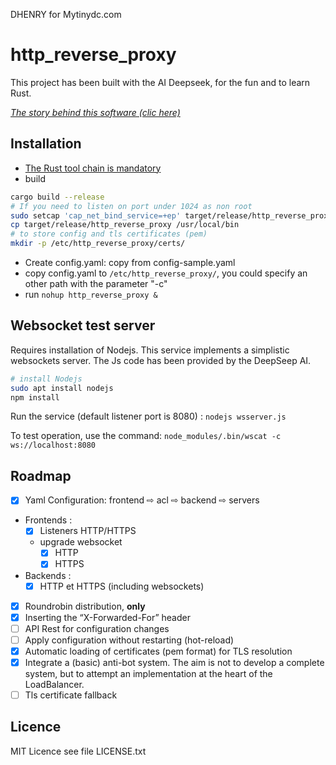 DHENRY for Mytinydc.com

# http_reverse_proxy

This project has been built with the AI Deepseek, for the fun and to learn Rust.

<a href="https://www.mytinydc.com/en/blog/news-2025-mai-11/" target="_story">_The story behind this software (clic here)_</a>

## Installation

- <a href="https://www.rust-lang.org/tools/install" target="_rust">The Rust tool chain is mandatory</a>
- build

```bash
cargo build --release
# If you need to listen on port under 1024 as non root
sudo setcap 'cap_net_bind_service=+ep' target/release/http_reverse_proxy
cp target/release/http_reverse_proxy /usr/local/bin
# to store config and tls certificates (pem)
mkdir -p /etc/http_reverse_proxy/certs/
```

- Create config.yaml: copy from config-sample.yaml
- copy config.yaml to `/etc/http_reverse_proxy/`, you could specify an other path with the parameter "-c"
- run `nohup http_reverse_proxy &`

## Websocket test server

Requires installation of Nodejs. This service implements a simplistic websockets server. The Js code has been provided by the DeepSeep AI.

```bash
# install Nodejs
sudo apt install nodejs
npm install
```

Run the service (default listener port is 8080) : `nodejs wsserver.js`

To test operation, use the command: `node_modules/.bin/wscat -c ws://localhost:8080`

## Roadmap

- [x] Yaml Configuration: frontend ⇨ acl ⇨ backend ⇨ servers
- Frontends :
  - [x] Listeners HTTP/HTTPS
  - upgrade websocket
    - [x] HTTP
    - [x] HTTPS
- Backends :
  - [x] HTTP et HTTPS (including websockets)
- [x] Roundrobin distribution, **only**
- [x] Inserting the “X-Forwarded-For” header
- [ ] API Rest for configuration changes
- [ ] Apply configuration without restarting (hot-reload)
- [x] Automatic loading of certificates (pem format) for TLS resolution
- [x] Integrate a (basic) anti-bot system. The aim is not to develop a complete system, but to attempt an implementation at the heart of the LoadBalancer.
- [ ] Tls certificate fallback

## Licence

MIT Licence see file LICENSE.txt
